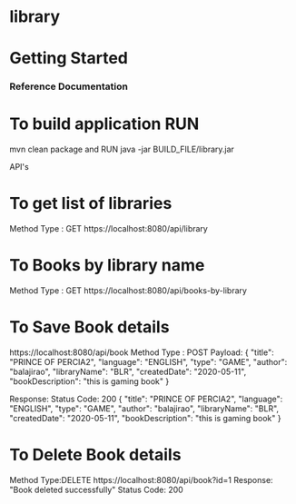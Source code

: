 # library
# Getting Started

### Reference Documentation
# To build application RUN 
mvn clean package
and RUN
java -jar BUILD_FILE/library.jar

API's

# To get list of libraries
Method Type : GET
https://localhost:8080/api/library

# To Books by library name 
Method Type : GET
https://localhost:8080/api/books-by-library

# To Save Book details
https://localhost:8080/api/book 
Method Type : POST
Payload: {
       "title": "PRINCE OF PERCIA2",
       "language": "ENGLISH",
       "type": "GAME",
       "author": "balajirao",
       "libraryName": "BLR",
       "createdDate": "2020-05-11",
       "bookDescription": "this is gaming book"
 } 
 
Response:
Status Code:  200
{
       "title": "PRINCE OF PERCIA2",
       "language": "ENGLISH",
       "type": "GAME",
       "author": "balajirao",
       "libraryName": "BLR",
       "createdDate": "2020-05-11",
       "bookDescription": "this is gaming book"
 }

 # To Delete Book details
 Method Type:DELETE
 https://localhost:8080/api/book?id=1
 Response: "Book deleted successfully"
 Status Code:  200
 
